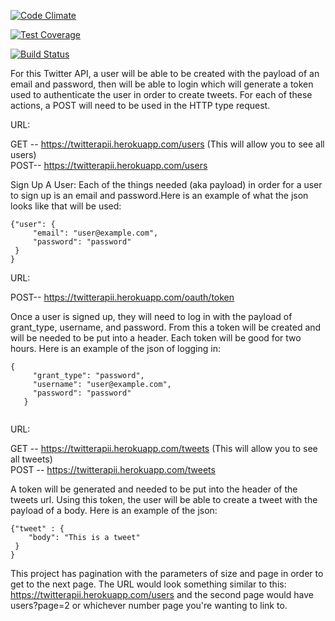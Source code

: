 [![Code Climate](https://codeclimate.com/repos/563a36436956801ecb00281e/badges/8698695400aee4779dc8/gpa.svg)](https://codeclimate.com/repos/563a36436956801ecb00281e/feed)

[![Test Coverage](https://codeclimate.com/repos/563a36436956801ecb00281e/badges/8698695400aee4779dc8/coverage.svg)](https://codeclimate.com/repos/563a36436956801ecb00281e/coverage)

[![Build Status](https://travis-ci.org/erinisbell/twitterapi.svg)](https://travis-ci.org/erinisbell/twitterapi)


For this Twitter API, a user will be able to be created with the payload of an email and password, then will be able to login which will generate a token used to authenticate the user in order to create tweets. For each of these actions, a POST will need to be used in the HTTP type request.


URL:

GET -- https://twitterapii.herokuapp.com/users (This will allow you to see all users)   
POST-- https://twitterapii.herokuapp.com/users

Sign Up A User:
Each of the things needed (aka payload) in order for a user to sign up is an email and password.Here is an example of what the json looks like that will be used:

```
{"user": {
     "email": "user@example.com",
     "password": "password"
 }
}
```


URL:

POST-- https://twitterapii.herokuapp.com/oauth/token

Once a user is signed up, they will need to log in with the payload of grant_type, username, and password. From this a token will be created and will be needed to be put into a header. Each token will be good for two hours.
Here is an example of the json of logging in:
```
{
     "grant_type": "password",
     "username": "user@example.com",
     "password": "password"
   }


```


URL:

GET -- https://twitterapii.herokuapp.com/tweets (This will allow you to see all tweets)  
POST -- https://twitterapii.herokuapp.com/tweets

A token will be generated and needed to be put into the header of the tweets url.
Using this token, the user will be able to create a tweet with the payload of a body. Here is an example of the json:

```
{"tweet" : {
    "body": "This is a tweet"
 }
}

```

This project has pagination with the parameters of size and page in order to get to the next page. The URL would look something similar to this: https://twitterapii.herokuapp.com/users and the second page would have users?page=2 or whichever number page you're wanting to link to. 
